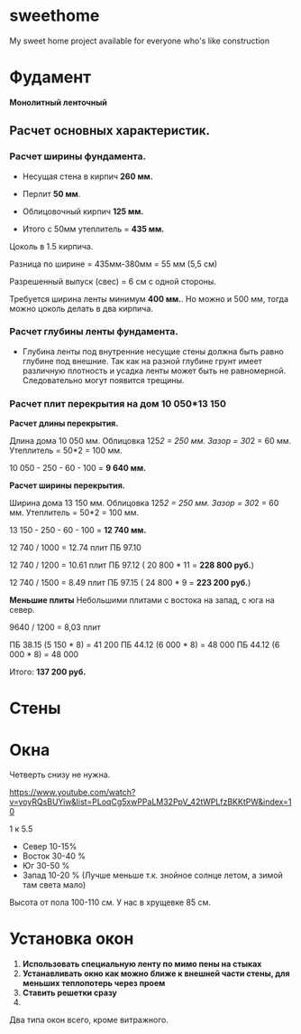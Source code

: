 # sweethome
My sweet home project available for everyone who's like construction 

# Фудамент

**Монолитный ленточный**



## Расчет основных характеристик.

### Расчет ширины фундамента.

* Несущая стена в кирпич **260 мм.**
* Перлит **50 мм**.
* Облицовочный кирпич **125 мм.**

* Итого с 50мм утеплитель = **435 мм.**

Цоколь в 1.5 кирпича.

Разница по ширине = 435мм-380мм = 55 мм (5,5 см)

Разрешенный выпуск (свес)  = 6 см с одной стороны.

Требуется ширина ленты минимум **400 мм.**. Но можно и 500 мм, тогда можно цоколь делать в два кирпича.

### Расчет глубины ленты фундамента.

* Глубина ленты под внутренние несущие стены должна быть равно глубине под внешние. Так как на разной глубине грунт имеет различную плотность и усадка ленты может быть не равномерной. Следовательно могут появится трещины.

### Расчет плит перекрытия на дом 10 050*13 150

**Расчет длины перекрытия.**

Длина дома 10 050 мм.
Облицовка 125*2 = 250 мм.
Зазор = 30*2 = 60 мм.
Утеплитель = 50*2 = 100 мм.

10 050 - 250 - 60 - 100 = **9 640 мм.**

**Расчет ширины перекрытия.**

Ширина дома 13 150 мм.
Облицовка 125*2 = 250 мм.
Зазор = 30*2 = 60 мм.
Утеплитель = 50*2 = 100 мм.

13 150 - 250 - 60 - 100 = **12 740 мм.**

12 740 / 1000 = 12.74 плит ПБ 97.10

12 740 / 1200 = 10.61 плит ПБ 97.12 ( 20 800 * 11 = **228 800 руб.**)

12 740 / 1500 = 8.49 плит ПБ 97.15 ( 24 800 * 9 = **223 200 руб.**)

**Меньшие плиты**
Небольшими плитами с востока на запад, с юга на север.

9640 / 1200 = 8,03 плит

ПБ 38.15 (5 150 * 8) = 41 200
ПБ 44.12	(6 000 * 8) = 48 000
ПБ 44.12	(6 000 * 8) = 48 000

Итого: **137 200 руб.**


# Cтены

# Окна

Четверть снизу не нужна. 

https://www.youtube.com/watch?v=yoyRQsBUYiw&list=PLoqCg5xwPPaLM32PpV_42tWPLfzBKKtPW&index=10

1 к 5.5

* Север 10-15%
* Восток 30-40 %
* Юг 30-50 %
* Запад 10-20 % (Лучше меньше т.к. знойное солнце летом, а зимой там света мало)

Высота от пола 100-110 см. У нас в хрущевке 85 см.

# Установка окон

1. **Использовать специальную ленту по мимо пены на стыках**
2. **Устанавливать окно как можно ближе к внешней части стены, для меньших теплопотерь через проем**
3. **Ставить решетки сразу**
4. 
Два типа окон всего, кроме витражного.
